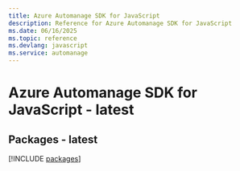```yaml
---
title: Azure Automanage SDK for JavaScript
description: Reference for Azure Automanage SDK for JavaScript
ms.date: 06/16/2025
ms.topic: reference
ms.devlang: javascript
ms.service: automanage
---
```

# Azure Automanage SDK for JavaScript - latest
## Packages - latest
[!INCLUDE [packages](automanage-index.md)]